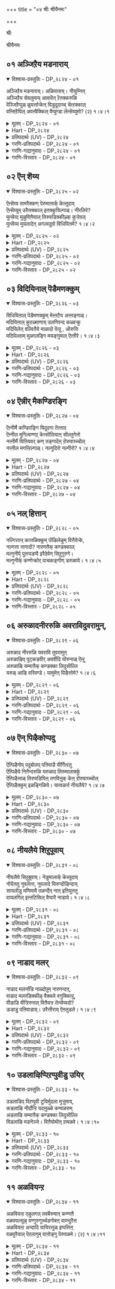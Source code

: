 +++
title = "०४ श्रीः श्रीयैनमः"

+++

श्रीः

श्रीयैनमः

## ०१ अञ्जिऱैय मडनाराय्

<details open><summary>विश्वास-प्रस्तुतिः - DP_२८२४ - ०१</summary>

अञ्जिऱैय मडनाराय्। अळियत्ताय्। नीयुम्निऩ्  
अञ्जिऱैय सेवलुमाय् आवावॆऩ् ऱॆऩक्करुळि  
वॆञ्जिऱैप्पुळ् ळुयर्त्ताऱ्कॆऩ् विडुदूदाय्च् चॆऩ्ऱक्काल्  
वऩ्सिऱैयिल् अवऩ्वैक्किल् वैप्पुण्डा लॆऩ्सॆय्युमो? (२) १।४।१
</details>

<details><summary>मूलम् - DP_२८२४ - ०१</summary>

अञ्जिऱैय मडनाराय्। अळियत्ताय्। नीयुम्निऩ्  
अञ्जिऱैय सेवलुमाय् आवावॆऩ् ऱॆऩक्करुळि  
वॆञ्जिऱैप्पुळ् ळुयर्त्ताऱ्कॆऩ् विडुदूदाय्च् चॆऩ्ऱक्काल्  
वऩ्सिऱैयिल् अवऩ्वैक्किल् वैप्पुण्डा लॆऩ्सॆय्युमो? (२) १।४।१
</details>

<details><summary>Hart - DP_२८२४</summary>

She says,  
“O crane, you have lovely wings, be kind to me:  
If you and your mate with beautiful wings  
feel sorry for me and say, ‘Oh, oh!’  
and go as my messengers to him  
who rides a strong-winged eagle,  
do you worry that he might put you in a terrible cage  
and you could do nothing?”
</details>

<details><summary>प्रतिपदार्थः (UV) - DP_२८२४</summary>

**अम् सिऱैय** = अऴगिय सिऱगुगळैयुम्; **मड नाराय्!** = मडप्पत्तैयुम् उडैय नारैये!; **अळियत्ताय्!** = ऎऩक्कु इरङ्गि अरुळ् सॆय्युम्; **नीयुम् निऩ्** = अरुळोडु कूडिऩ नीयुम् उऩ्ऩुडैय; **अम् सिऱैय** = अऴगिय सिऱगुगळैयुडैय; **सेवलुमाय्** = सेवलुमाय्; **आ आ ऎऩ्ऱु** = ‘आवा’ ऎऩ्ऱु ऎऩ् तऩिमै कण्डु; **ऎऩक्कु अरुळि** = ऎऩक्कु अरुळ् सॆय्दु; **वॆम् सिऱै** = कॊडिय सिऱगुगळैयुडैय; **पुळ् उयर्त्तार्क्कु** = करुडऩैक् कॊडियाग उळ्ळवर्क्कु; **ऎऩ् विडु तूदाय्** = ऎऩ्ऩाल् विडप्पट्ट तूदाय्; **सॆऩ्ऱक्काल्** = सॆऩ्ऱाल् मुगम् पार्त्तुक् केळामैयागिऱ; **वऩ्सिऱैयिल्** = वलिय सिऱैयिल्; **अवऩ् वैक्किल्** = अवऩ् उङ्गळै वैप्पाऩागिल्; **वैप्पुण्डाल्** = अदऱ्कु नीङ्गळ् इसैन्दिरुन्दाल्; **ऎऩ् सॆय्युमो?** = अदऩाल् ऎऩ्ऩ कुऱ्ऱम् उण्डागुमो?
</details>

<details><summary>गरणि-प्रतिपदार्थः - DP_२८२४ - ०१</summary>

अम् शिऱैय= सुन्दरवाद रॆक्कॆगळुळ्ळ, मडम् = मुग्ध \(तिळिमनस्सिन\), नाराय् = कॊक्करॆये अळियत्ताय् = कनिकरिसुववळागि, नीयुम् = नीनू, निन् = निन्न, अम् शिऱैय = अन्दवाद रॆक्कॆगळ, शेवलुम् आय् = गण्डुकॊक्करॆयू कूडि, आ आ ऎन्ऱु = अय्यो, अय्यो, ऎन्दु, ऎनक्कू = नन्नल्लि, अरुळि = करुणिसि, वॆम् शिऱै = कॆम्पनॆय \(तीक्ष्णवाद\) रॆक्कॆगळ, पुळ् = पक्षियन्नु, उयर् त्तार् क्कु = ध्वजवागि उळ्ळवरिगॆ, ऎन् = नन्न, विडुतूदाय् = कळुहिसिद् दूतळागि, शॆन्ऱक्काल् = होदरॆ \(होदॆयादरॆ\), वन् शिऱैयिल् = कठिणवाद सॆरॆयल्लि, अवन् = अवनु, वैक्किल् = इडुवुदादरॆ, वैप्पु उण्डाल् = आ सॆरॆवासवन्नु अनुभविसुवन्तादरॆ, ऎन् शॆय्युमो = एनागुवुदो? 
</details>

<details><summary>गरणि-गद्यानुवादः - DP_२८२४ - ०१</summary>

सुन्दरवाद रॆक्कॆगळुळ्ळ मुग्ध\(तिळिमनस्सिन\) कॊक्करॆये, \(नन्नन्नु\) कनिकरिसुववळागि, नीनू अन्दवाद रॆक्कॆगळ निन्न गण्डु कॊक्करॆयू कूडि, अय्यो अय्यो ऎन्दु नन्नल्लि करुणिसि, कॆम्पनॆय \(तीक्ष्णवाद\) रॆक्कॆगळ पक्षियन्नु ध्वजवागि उळ्ळवरिगॆ नानु कळुहिसिद दूतळागि होदॆयादरॆ, अवनु \(निम्मन्नु\) कठिणवाद सॆरॆयल्लिरिसुवुदादरॆ, आ सॆरॆमासवन्नु \(नीवु\) अनुभविसुवन्तादरॆ, एनागुवुदो? एनु माडुवुदो? 
</details>

<details><summary>गरणि-विस्तारः - DP_२८२४ - ०१</summary>

इल्लि आळ्वाररु तम्मन्न् ’नायकि’ यागि भाविसिकॊण्डिद्दारॆ. ई नायकिगॆ तन्न प्रियतमनाद ’परमपुरुष’नन्नु कूडिकॊळ्ळबेकॆम्ब महदाशॆ. अगलिकॆय विरहदिन्द तपिसुत्तिद्दाळॆ. तन्न मनद इङ्गितवन्नु तन्न प्रियतमनिगॆ तिळियपडिसुवुदादरू हेगॆ? 

नायकि कॊक्करॆय दम्पतिगळन्नुनोडुत्ताळॆ. अवु आनन्ददिन्द विहरिसुत्तिवॆ. एकाङ्गियागि विरहवेदनॆयन्नु अनुभविसुव तन्नल्लिअवु कनिकरगॊळ्ळबहुदल्लवे? तिळिमनस्सिन हक्किगळाद्दरिन्द, अवुगळन्नु तानु बेडबहुदष्टॆ. तन्न प्रियतमन बळिगॆ कळुहिसबहुदष्टॆ. हक्किगळागि अवु ऎल्लिगॆ बेकॆन्दरॆ अल्लिगॆ हारिहोगबहुदल्ल\! 

हीगॆल्ल योचिसि, नायकियु कॊक्करॆगळन्नु हॊगळि, हुरिदुम्बिसि, गरुडध्वजनाद तन्न स्वामियबळिगॆ तनगागि प्रेमदौत्यवन्नु नडॆसबेकॆन्दु बेडिकॊळ्ळुत्ताळॆ. 

नायकि\(यागि आळ्वाररु\) हेळुत्ताळॆ- कॊक्करॆये निन्न रॆक्कॆगळु ऎष्टु सुन्दर\! निन्न मनस्सु तिळियादद्दु. निन्न पतियू सह सुन्दरने. अवन रॆक्कॆगळु अन्दवागिवॆ. नीविब्बरू दम्पतिगळागि सुखवागि विहरिसुत्तिद्दीरि. नन्नन्नु कण्डिरा? पतियिन्द अगलिद विरहि नानु. नन्न ई परिस्थितिगॆ नीवु मरुगुवुदिल्लवे? नन्नल्लि करुणिसि, नीविब्बरू ईग नन्न प्रेमदूतरागि गरुडध्वजनाद निन्न प्रियतमनल्लिगॆ होगि. अवनल्लि नन्न विरह व्यथॆयन्नु अरिकॆमाडि, अवन मनवॊलिसलु प्रयत्निसबेकु. ई कार्यवन्नु नीवु, ननगागि, नडॆसबल्लिरॆम्ब भरवसॆ ननगिदॆ. आदरॆ, ऒन्दु वेळॆ, स्वामियु निम्मन्नु सॆरॆयल्लिरिसिदरॆ सॆरॆवासवन्नु नीवु अनुभविसबेकागि बन्दरॆ, एनु माडुवुदु? इदॊन्दु अञ्जिकॆ ननगिदॆयल्ल\! इल्लवे, नाने उपेक्षितलादरो? 

भगवन्तन बळि सारिदवरु अमररागि पूर्णतॆयन्नु नडॆयुवुदन्नू, नित्यानन्दवन्ननुभाविसुवुदन्नू ’सॆरॆवास’ वॆन्नोणवे? 

भगवन्त बळि सारिदवरु मत्तॆ ई दुःखसङ्कटगळ लोकक्कॆ बरदे होगबहुदु, अष्टॆ. इदन्नु ’कठिण सॆरॆवास’ ऎन्नुवुदे? 

इल्लि ’कॊक्करॆ’य कार्यभारवेनु? दयावरूपिणियाद श्रीदेवियु भक्तनल्लि करुणिसि, तन्न पतियाद भगवन्तनल्लि भक्तनिगॆ अनुग्रहिसॆन्दु अरिकॆ माडुवुदु कॊक्करॆय कार्यभारवो? इल्लवे, ज्ञानवैराग्यगळॆम्ब ऎरडु रॆक्कॆगळन्नू भक्तियॆम्ब देहवन्नू हॊत्तु, भक्तनन्नु भगवन्तनॊडनॆ कूडिसुव आचार्यनन्तॆ इल्लिकॊक्करॆय कार्यभारवो? इल्लवे भक्तन परभक्ति, परज्ञान \(ऎरडु रॆक्कॆगळु\), मत्तु परमभक्ति\(देह\)गळे कॊक्करॆय कार्यभार नडॆसुवुदो?
</details>

## ०२ ऎन् शॆय्य

<details open><summary>विश्वास-प्रस्तुतिः - DP_२८२५ - ०२</summary>

ऎऩ्सॆय्य तामरैक्कण् पॆरुमाऩार्क् कॆऩ्तूदाय्  
ऎऩ्सॆय्युम् उरैत्तक्काल् इऩक्कुयिल्गाळ्। नीरलिरे?  
मुऩ्सॆय्द मुऴुविऩैयाल् तिरुवडिक्कीऴ्क् कुऱ्ऱेवल्  
मुऩ्सॆय्य मुयलादेऩ् अगल्वदुवो विधियिऩमे? १।४।२
</details>

<details><summary>मूलम् - DP_२८२५ - ०२</summary>

ऎऩ्सॆय्य तामरैक्कण् पॆरुमाऩार्क् कॆऩ्तूदाय्  
ऎऩ्सॆय्युम् उरैत्तक्काल् इऩक्कुयिल्गाळ्। नीरलिरे?  
मुऩ्सॆय्द मुऴुविऩैयाल् तिरुवडिक्कीऴ्क् कुऱ्ऱेवल्  
मुऩ्सॆय्य मुयलादेऩ् अगल्वदुवो विधियिऩमे? १।४।२
</details>

<details><summary>Hart - DP_२८२५</summary>

She says,  
“O cuckoo birds, what will happen to you  
if you go as my messengers and tell of my love sickness  
to the beautiful lotus-eyed lord?  
I cannot serve under his divine feet  
because I did not do good karma in my previous births:  
Is it right that I should not be able to join him in this birth  
because I did not try in my last birth?  
Is that my fate?”
</details>

<details><summary>प्रतिपदार्थः (UV) - DP_२८२५</summary>

**इऩक् कुयिल्गाळ्!** = कूट्टमाऩ कुयिल्गळे!; **नीर् अलिरे?** = नॆडुनाळागप् पऴगियवर्गळ् नीङ्गळ् ताऩे!; **ऎऩ् सॆय्य तामरै** = सॆन्दामरै मलर् पोऩ्ऱ; **कण्** = कण्गळैयुडैय; **पॆरुमाऩार्क्कु** = ऎम्बॆरुमाऩुक्कु; **ऎऩ् तूदाय्** = ऎऩ्ऩुडैय तूदाय् सॆऩ्ऱु; **उरैत्तक्काल्?** = नाऩ् कूऱुवदैक् कूऱिऩाल्; **ऎऩ् सॆय्युम्** = ऎऩ्ऩ कुऱ्ऱम् नेर्न्दिडुम्; **मुऩ् सॆय्द** = मुऱ्पिऱप्पिल् पण्णिऩ; **मुऴुविऩैयाल्** = निऱैन्द पाबङ्गळाल्; **तिरुवडिक्कीऴ्** = तिरुवडिगळिले; **कुऱ्ऱेवल् सॆय्य** = कैङ्गरियम् सॆय्वदऱ्कु; **मुऩ्** = मुऱ्पिऱवियिलेये; **मुयलादेऩ्** = मुयऱ्सिसॆय्याद नाऩ्; **इऩमे** = इऩ्ऩमुम्; **अगल्वदुवो? विधि** = अगऩ्ऱु पोवदु मुऱैयो?
</details>

<details><summary>गरणि-प्रतिपदार्थः - DP_२८२५ - ०२</summary>

ऎन् =नन्न, शॆय्यतामरैक्कण् = कॆन्दावरॆयन्तॆ कण्णुगळुळ्ळ, पॆरुमानार् क्कु = परमपुरुषनिगॆ, ऎन् तूदाय् = नन्न दूतरागि, ऎन् शॆय्युम् = नन्न-- उरैत्तक्काल् = अरिकॆ माडिदिरादरॆ, इनम् कुयिल् हाळ् = गुम्पाद कोगिलॆगळे, नीर् अलिरे = नीवु तप्पितस्थरल्ल, मुन् शॆय्द = \(नानु\) हिन्दॆ माडिद, मुऴुविनैयाल् = घोरपापगळिन्द, तिरुवडिक्कीऴ् = भगवन्तन तिरुवडितलदल्लि, कुट्रेवल् = कैङ्कर्यगळन्नु \(दास्यवन्नु\), मुन् = हिन्दॆये, शॆय्य = माडुवुदक्कॆ, मुयलादेन् = प्रयत्निसदादॆ, अहल् वदुवॊ = अगलिरुवुदेयो, विदि = नियम \(क्रम\), इनमे = इन्नु मेलू. 
</details>

<details><summary>गरणि-गद्यानुवादः - DP_२८२५ - ०२</summary>

गुम्पाद कोगिलॆगळे, कॆन्दावरॆयन्तॆ कण्णुगळुळ्ळ नन्न परमपुरुषनिगॆ नन्न दूतरागि नन्न प्रयत्नवन्नु अरिकॆ माडिदिरादरॆ, निम्मदु तप्पल्ल. नानु हिन्दॆ माडिद घोरपापगळिन्द भगवन्तन तिरुवडितलदल्लि \(नन्न\) दास्यवन्नु \(कैङ्कर्यवन्नु\) हिन्दॆये माडुवुदक्कॆ यत्निसदॆ होदॆ. अगलिरुवुदेयो नियम \(विधि\) इन्नु मेलॆ? 
</details>

<details><summary>गरणि-विस्तारः - DP_२८२५ - ०२</summary>

हिन्दिन पाशुरदल्लि नायकियु कॊक्करॆयन्नु तन्न प्रेमदूतनागॆन्दु प्रार्थिसिदळु. दूतनागि अदुमाडबेकाद्देनु ऎम्बुदन्ने कॊक्करॆगॆ तिळिसलिल्ल. “नीनु अल्लिगॆ होदाग, निन्नन्नु सॆरॆमाडिदरॆ, एनु गति?” ऎन्दु अञ्जिकॆयन्नु व्यक्तपडिसिदळु, अष्टॆ. 

ई पाशुरदल्लि नायकिय कण्णु कोगिलॆय गुम्पिन मेलॆ बित्तु. गुम्पिनल्लि गण्डु हॆण्णु कोगिलॆगळु चॆन्नागि बॆरॆतुकॊण्डु आनन्ददिन्द हाडुत्ता कालकळॆयुवुदन्नु नायकि कण्डळु. 

नायकि हेळुत्ताळॆ- गुम्पागि कूडि आनन्दिसुव कोगिलॆगळे, नीवु नन्न प्रेमदूतरागि, नन्न प्रियतमनाद परम पुरुषनल्लिगॆ होगि कॆन्दावरॆयन्तॆ विशालवाद आकर्षकवाद कण्णुगळुळ्ळवनु अवनु. नानु अवनल्लि अनुरक्तळॆन्दू, अवनन्नु कूडिकॊळ्ळलु तवकिसुत्तिद्देनॆ, ऎम्ब नन्न प्रयत्नवन्नु अवनल्लि अरिकॆमाडिकॊळ्ळिरि. नन्न स्वामियु नन्नल्लि करुणिसिदरन्तु ऒळ्ळॆयदु. हागॆ माडदॆ, नन्न विषयदल्लि असड्डॆ कोरिदनॆन्दरॆ, अदु नन्न तप्पे विना, निम्म दौत्यदिन्द बन्द तप्पल्ल. नानु अनेक जन्मगळ हिन्दिनिन्दलू भगवन्तन तिरुवडिगळ दास्यदल्लि तॊडगिद्दिद्दरॆ? अत्तकडॆ नानु प्रयत्न नडॆसले इल्ल. आद्दरिन्दले, नानु हिन्दिनिन्दलू कडुपातकियागि, भगवन्तनिन्द बेर्पट्टु, विरहियागि गोळिडुत्तिरुवुदु, इन्नु मुन्दॆयू सह इदे नन्न विधियागिरबहुदे?
</details>

## ०३ विदियिनाल् पॆडैमणक्कुम्

<details open><summary>विश्वास-प्रस्तुतिः - DP_२८२६ - ०३</summary>

विधियिऩाल् पॆडैमणक्कुम् मॆऩ्ऩटैय अऩ्ऩङ्गाळ्।  
मदियिऩाल् कुऱळ्माणाय् उलगिरन्द कळ्वऱ्कु  
मदियिलेऩ् वल्विऩैये माळादो वॆऩ्ऱु , ऒरुत्ति  
मदियॆल्लाम् मुळ्गलङ्गि मयङ्गुमाल् ऎऩ्ऩीरे। १।४।३
</details>

<details><summary>मूलम् - DP_२८२६ - ०३</summary>

विधियिऩाल् पॆडैमणक्कुम् मॆऩ्ऩटैय अऩ्ऩङ्गाळ्।  
मदियिऩाल् कुऱळ्माणाय् उलगिरन्द कळ्वऱ्कु  
मदियिलेऩ् वल्विऩैये माळादो वॆऩ्ऱु , ऒरुत्ति  
मदियॆल्लाम् मुळ्गलङ्गि मयङ्गुमाल् ऎऩ्ऩीरे। १।४।३
</details>

<details><summary>Hart - DP_२८२६</summary>

She says,  
“O swans, you walk softly with your mates  
because you have good luck:  
He went as a dwarf, begged the Asura king Mahābali at his sacrifice  
and cheated him by taking the earth from him:  
Isn't he a thief?  
Go and tell him, ‘There is an ignorant girl:  
She feels that she must have done much bad karma:  
Her mind is confused and she is fascinated with you:’”
</details>

<details><summary>प्रतिपदार्थः (UV) - DP_२८२६</summary>

**विधियिऩाल्** = विधिवसत्ताल्; **पॆडै मणक्कुम्** = पेडैयोडु कूडिक् कळित्तिरुक्कुम्; **मॆऩ् नडैय** = मॆऩ्मैयाऩ नडैयैयुडैय; **अऩ्ऩङ्गाळ्!** = अऩ्ऩङ्गळे!; **मदियिऩाल्** = अऱिविऩ् सामर्त्तियत्ताल्; **कुऱळ् माणाय्** = कुऱुगिय वडिवुडैय वामऩऩाग; **उलगु इरन्द** = उलगै याचित्त; **कळ्वऱ्कु** = कबडमुडैय पॆरुमाऩिडम्; **मदियिलेऩ्** = पुत्तियिल्लाद; **वल्** = तऩ्ऩुडैय कॊडिय; **विऩैये** = विऩैगळ्; **माळादो ऎऩ्ऱु** = माळादऩवो ऎऩ्ऱु कूऱि; **मदि ऎल्लाम्** = मदि ऎल्लाम् अडियोडु; **उळ् कलङ्गि ऒरुत्ति** = कलङ्गप् पॆऱ्ऱु ऒरुत्ति; **मयङ्गुमाल्** = अऱिवऴिन्दु किडक्किऩ्ऱाळ् अन्दो!; **ऎऩ्ऩीरे!** = ऎऩ्ऱु कूऱुङ्गळ्
</details>

<details><summary>गरणि-प्रतिपदार्थः - DP_२८२६ - ०३</summary>

विदियिनाल्= भाग्यवशदिन्द, पॆडै मणङ्गुम् = हॆण्णुहक्कियॊडनॆ कूडिकॊण्डिरुव, मॆल् नडैय = मृदुवाद नडगॆय, अन्नङ्गळ् = हंसगळे, मदियिनाल् = बुद्धिपूर्वकवागिये, कुऱळ् माण् आय् = कुळ्ळब्रह्मचारियागि, उलहु इरन्द = लोकगळन्नु अळॆदुकॊण्ड, कळवर् क्कू = कपटवुळ्ळवरिगॆ, मदियिलेन् = बुद्धियिल्लद नन्न, वल् विनैये = क्रूर पापगळे, माळादो = नाशवागुवुदिल्लवल्ल. ऎन्ऱु = ऎन्दु. ऒरुत्ति = ऒब्बळु, मदियॆल्लाम् = मनस्सॆल्ला, उळ् कलङ्गि = पूर्तियागि कलकिहोगि, मयङ्गुम् = हाळागि होगुत्तिद्दाळॆ \(सर्वनाशगॊळ्ळुत्तिद्दाळॆ\), आल् = अय्यो, ऎन्निरे = ऎन्दु हेळिरि. \(ऎन्निरि\). 
</details>

<details><summary>गरणि-गद्यानुवादः - DP_२८२६ - ०३</summary>

भाग्यवशदिन्द हॆण्णुहक्कियॊडनॆ कूडिकॊण्डिरुव, मृदुवाद नडगॆय हंसगळे, बुद्धिपूर्वकवागिये कुळ्ळ ब्रह्मचारियागि लोकगळन्नु अळॆदुकॊण्ड कपटवुळ्ळवरिगॆ बुद्धियिल्लदवळाद नन्न क्रूरपापगळे नाशवागुवुदिल्लवल्ल ऎन्दु ऒब्बळ मनस्सॆल्ला पूर्तियागि कलकिहोगि सर्वनाशगॊळ्ळुत्तिद्दाळॆ, अय्यो ऎन्दु हेळिरि. 
</details>

<details><summary>गरणि-विस्तारः - DP_२८२६ - ०३</summary>

हिन्दिन पाशुरदल्लि नायकियु कोगिलॆय हिण्डन्नु तन्न कडॆय दूतरन्नागि भगवन्तनल्लिगॆ होगबेकॆन्दु प्रार्थिसिदळु. स्वामिय तिरुवडिगळ सेवॆयल्लि तॊडगलु तन्न पूर्वकृतपापगळे अड्डिमाडुत्तिवॆ ऎम्ब सङ्गतियन्नु भगवन्तनल्लि अरिकॆमाडिरि ऎन्दु बेडिदळु. 

ई पाशुरदल्लि नायकिगॆ हंसदम्पतिगळु ऒदगि बरुत्तवॆ.

हिन्दॆ, ऒन्दु कालदल्लि बलिचक्रवर्तियु तन्न सद्गुणगळिन्दले, अदरल्लू तन्न कॊडुगैयिन्दले, मूरुलोकगळन्नू जयिसुवन्थ समर्थनागिद्दनु. बेडिदवरिगॆ ’इल्ल’वॆन्नदॆ, बेडिद्दन्नु कॊडुत्तिद्दनु. अवनन्नु जयिसुवुदे दुस्तरवायितु. भगवन्तनु अवनन्नु निग्रहिसुवुदक्कागि, बेकॆन्तले \(बुद्धिपूर्वकवागिये\) कुळ्ळब्रह्मचारिय रूपवन्नुतळॆदु, बलिचक्रवर्तिय यागशालॆयन्नु प्रवेशिसि, अल्लि बलिचक्रवर्तियन्नु याचिसिदनु. तन्न हॆज्जॆयल्लि मूरेमूरु हॆज्जॆयष्टु नॆलवन्नु तनगॆ कॊडॆन्दनु. अदन्नु कॊट्टॆनॆन्द कूडले भगवन्तनु तन्न कपट वेषवन्नु तॊरॆदु, त्रिविक्रमनागि बॆळॆदु लोकगळॆल्लवन्नू तन्न ऎरडे हॆज्जॆगळिन्द अळॆदुकॊण्डु, मूरनॆय हॆज्जॆयन्नु बलिचक्रवर्तिय नॆत्तिय मेलिट्टु अवनन्नु अनुग्रहिसिदनु.

इदु भगवन्तन वामन-त्रिविक्रमावतारद प्रशंसॆयष्टॆ. ज्ञानस्वरूपने आगि, ’साटियिल्लद चतुरनागि’ भगवन्तनु सद्गुणवन्तनाद बलिचक्रवर्तिय बळिगॆ ’कपट’ रूपदल्लि बन्दु, याचिसि, अदरिन्दले अवनन्नु अनुग्रहिसिदनाद्दरिन्द, तनगू अदे रीतियल्लि यावुदादरू जाण उपायवन्नु तोरिसिकॊट्टु, अदर मूलक तन्न पापराशियन्नॆल्ला तॊडॆदु हाकलारॆने स्वामि ऎम्बुदु नायकिय हम्बल. 

नायकि हेळुत्ताळॆ- हंसगळे, निम्म भाग्य हिरिदु. नीवु निम्म हॆण्णुगळॊडनॆ कूडिकॊण्डिद्दीरि. ऒट्टागि,मृदुवागि नडॆदाडुत्ता नलिदाडुत्तिद्दीरि. नीवु ननगॆ उपकारमाडबेकु. नन्न प्रियतमनाद परमपुरुषन बळिगॆ होगि नन्न सङ्कटवन्नु अवनिगॆ अरिकॆ माडबेकु. अनेक जन्मगळिन्दलू नानु पापगळन्नु माडुत्तले बन्दिद्देनॆ. अवुगळॆल्लवू ऒट्टागि नन्नन्नु बाधिसुत्तिवॆ. अवुगळन्नु तॊडॆदु हाकुवुदक्कॆ आगुवुदे इल्लवल्ल ऎम्बुदु नन्न सङ्कट. नन्न मनस्सु पूर्तियागि कलकि होगिदॆ. सर्वनाशवागुत्तिदॆ. ई विषयवन्नुनन्न प्रियतमदल्लि नन्न परवागि अरिकॆमाडुविरा?
</details>

## ०४ ऎन्नीर् मैकण्डिरङ्गि

<details open><summary>विश्वास-प्रस्तुतिः - DP_२८२७ - ०४</summary>

ऎऩ्नीर्मै कण्डिरङ्गि यिदुदगा तॆऩ्ऩाद  
ऎऩ्नील मुगिल्वण्णऱ् कॆऩ्सॊलियाऩ् सॊल्लुगेऩो  
नऩ्ऩीर्मै यिऩियवर् कण् तङ्गादॆऩ् ऱॊरुवाय्च्चॊल्  
नऩ्ऩील मगऩ्ऱिल्गाळ्। नल्गुदिरो नल्गीरो? १।४।४
</details>

<details><summary>मूलम् - DP_२८२७ - ०४</summary>

ऎऩ्नीर्मै कण्डिरङ्गि यिदुदगा तॆऩ्ऩाद  
ऎऩ्नील मुगिल्वण्णऱ् कॆऩ्सॊलियाऩ् सॊल्लुगेऩो  
नऩ्ऩीर्मै यिऩियवर् कण् तङ्गादॆऩ् ऱॊरुवाय्च्चॊल्  
नऩ्ऩील मगऩ्ऱिल्गाळ्। नल्गुदिरो नल्गीरो? १।४।४
</details>

<details><summary>Hart - DP_२८२७</summary>

She says,  
“O beautiful blue andril birds,  
the dark-colored one doesn’t know how I suffer for his love:  
He doesn’t come to me and tell me, ‘Don’t worry:’  
What can I say to tell him how I love him?  
Go and tell him whose nature is so wonderful and sweet  
that she will not survive  
if she has to be apart from him anymore:  
O andril birds, will you help me or not?”
</details>

<details><summary>प्रतिपदार्थः (UV) - DP_२८२७</summary>

**ऎऩ् नीर्मै** = ऎऩ् स्वबावत्तै; **कण्डु** = नेरिल् पार्त्तिरुन्दुम्; **इरङ्गि** = इरङ्गि; **इदु तगादु** = पिरिन्दु इरुत्तल् तगाददु ऎऩ्ऱु; **ऎऩ्ऩाद** = निऩैक्काद; **ऎऩ् नील मुगिल्** = ऎऩ् स्वामियाऩ काळमेगम् पोऩ्ऱ; **वण्णऱ्कु** = निऱमुडैयवर्क्कु; **ऎऩ् सॊल्लि याऩ्** = ऎऩ्ऩ वार्त्तैगळैच् चॊल्लि; **सॊल्लुगेऩो?** = नाऩ् पुरिय वैप्पेऩो?; **नऩ् नीर्मै** = नल्ल उयिराऩदु; **इऩि** = इऩि अत्तलैवरिऩ् पॊरुट्टु; **तङ्गादु ऎऩ्ऱु** = अवळिडत्तिल् तङ्गादु ऎऩ्ऱु; **ऒरु वाय्च्चॊल्** = ऒरु वार्त्तैच् चॊल्लुदलै; **नऩ् नील** = नल्ल नील निऱ; **मगऩ्ऱिल्गाळ्!** = मगऩ्ऱिल् पऱवैगळे! नीङ्गळ्; **नल्गुदिरो?** = ऎम्बॆरुमाऩिडम् सॊल्वीर्गळा?; **नल्गीरो?** = माट्टीर्गळा?
</details>

<details><summary>गरणि-प्रतिपदार्थः - DP_२८२७ - ०४</summary>

ऎन् = नन्न, नीर् मै = सहजस्वभाववन्नु \(ईगिन स्थितियन्नु\), कण्डु = नोडिदवनागि, इरङ्गि = कनिकरिसि, इदु तहादु = इदु तक्कद्दल्ल, ऎन्नाद = ऎन्नदॆ इरुव, ऎन् = नन्न, नीलमुहिल् वण्णर् क्कू = नीलमेघद बण्णवुळ्ळवरिगॆ, ऎन् शॊल्लि = एनॆन्दु \(एनन्नु\) हेळि, यान् =नानु, शॊल्लुहेनो = हेळबल्लॆनो, नल् नीर् मै = ऒळ्ळॆय गुण \(स्वभाववु\), इनि = इन्नु, अवर् कण् = अवरल्लि, तङ्गादु = उळियुवुदिल्ल, ऎन्ऱु = ऎन्दु, ऒरु वाय् शॊल् = ऒन्दु बायि मातन्नु, नल् = ऒळ्ळॆय, नीलम् = नीलवर्णद, महन्ऱिल् हाळ् = नीरपक्षिगळे, नल् हु दिरो = हेळुविरो, नल् हीरो = हेळलारिरो \(करुणिसलारिरो\)? 
</details>

<details><summary>गरणि-गद्यानुवादः - DP_२८२७ - ०४</summary>

नन्न सहजस्वभाववन्नु \(ईगिन स्थितियन्नु\) नोडिदवनागि, कनिकरिसि, इदु तक्कद्दल्ल ऎन्नदॆ इरुव नन्न नीलमेघद बण्णवुळ्ळवरिगॆ, ’नानु एनॆन्नलि? एनु हेळबल्लॆ? ऒळ्ळॆय गुण \(स्वभाव\)वु इन्नु अवरल्लि उळियुवुदिल्ल’ ऎन्दु ऒन्दु बायिमातन्नु, सुन्दरवाद नीलिबण्णद नीरहक्किगळे, हेळुविरो, \(करुणिसि\) हेळलारिरो? 
</details>

<details><summary>गरणि-विस्तारः - DP_२८२७ - ०४</summary>

हिन्दिन मूरु पाशुरगळल्लि नायकिय मनदल्लि ऒन्दु भरवसॆ इत्तु. तन्न प्रियतमनु तन्नन्नु ऎन्दिगू अलक्षिसुवुदिल्लवॆन्दू, तानु दूतरन्नु कळुहिसिद्दरिन्द तनगॆ ऒळ्ळॆयदे आगुवुदॆन्दू भाविसिद्दळु. ई कारणदिन्द कॊक्करॆयन्नु, कोगिलॆयन्नु, हंसगळन्नु तन्न दूतरन्नागि अवनल्लिगॆ कळुहिसिदळु. तन्न पेचिन परिस्थितियन्नू, अगलिकॆय सङ्कटवन्नू, प्रियतमनॊडनॆ कूडिकॊळ्ळबेकॆम्ब महदाशॆयन्नू दूतर मूलक तिळिसलु यत्निसिदळु. तन्न मर्यादॆगॆ अड्डिबरदन्तॆ, तन्न प्रियतमन तिरुवडिगळ सेवॆगॆ अड्डियागुत्तिरुव जन्मजन्मगळ क्रूरपापगळन्नु तॊडॆदु हाकुवुदक्कॆ तक्क मार्ग तनगॆ तिळियलिल्लवॆन्दू, आ बगॆगॆ तन्न सङ्कटवन्नु प्रियतमनल्लि अरिकॆमाडिकॊळ्ळबेकॆन्दु दूतरिगॆ हेळिद्दळु. आ तन्न दूतरु तन्न मनवियन्नु तन्न प्रियतमनिगॆ तिळिसिदरो इल्लवो ऎम्ब अनुमानकण्डु बन्तु.

ईग, नायकि मत्तॊन्दु दूतनन्नु कण्डुकॊण्डिद्दाळॆ. नीलिबण्णद नीरहक्किगळु अवु. 

नायकि हेळुत्ताळॆ- सुन्दरवाद नीलिय नीरहक्किगळे, नन्न हिन्दिन दूतर मातिगॆ ओगॊट्टु नन्न प्रियतमनु नन्न बळिगॆ ई वेळॆगॆ बरबहुदित्तु, बरलिल्ल. नन्न सहज स्वभाववेनॆम्बुदन्नू नन्न ईगिन परिस्थितियन्नू अवनु अरितिद्दानॆ. आदरू नन्नल्लि मरुकगॊळ्ळलिल्ल. इदॆल्ल निनगॆ तक्कद्दल्ल. हीगॆ सङ्कटपडबारदु. अधैर्यपडबेड” ऎम्ब ऒन्दॆरडु समाधानद मातुगळन्नादरू हेळिहोगबहुदित्तु. नन्न नीलमेघश्यामनिगॆ नानु हेळि कळुहिसुवुदादरू एनिदॆ? तिळिवळिकॆ इल्लद नानु एनु हेळबल्लॆ? आदरॆ नम्बिदवर विषयदल्लि अवनु हीगॆये उदासीननागि नडॆयुत्ता होदरॆ, अवन सद्गुणगळू अवन ऒळ्ळॆय स्वभावगळू, इन्नु मुन्दॆ, अवनल्लि उळियुवुदिल्ल ऎम्ब ऒन्दु मातन्नु मात्रवे हेळिरि. हेळुविरो? हेळलारिरो? हेळुवुदिल्लवो?
</details>

## ०५ नल् हित्तान्

<details open><summary>विश्वास-प्रस्तुतिः - DP_२८२८ - ०५</summary>

नल्गित्ताऩ् कात्तळिक्कुम् पॊऴिलेऴुम् विऩैयेऱ्के,  
नल्गत्ता ऩागादॊ? नारणऩैक् कण्डक्काल्  
मल्गुनीर्प् पुऩऱ्पडप्पै इरैदेर्वण् सिऱुगुरुगे।  
मल्गुनीर्क् कण्णेऱ्कोर् वाचकङ्गॊण् डरुळाये। १।४।५
</details>

<details><summary>मूलम् - DP_२८२८ - ०५</summary>

नल्गित्ताऩ् कात्तळिक्कुम् पॊऴिलेऴुम् विऩैयेऱ्के,  
नल्गत्ता ऩागादॊ? नारणऩैक् कण्डक्काल्  
मल्गुनीर्प् पुऩऱ्पडप्पै इरैदेर्वण् सिऱुगुरुगे।  
मल्गुनीर्क् कण्णेऱ्कोर् वाचकङ्गॊण् डरुळाये। १।४।५
</details>

<details><summary>Hart - DP_२८२८</summary>

She says,  
“O lovely small kurugu birds,  
you search for food in the fields filled with water where fish swim:  
Nāraṇan has created all the seven worlds and protects them:  
Won't he give me his grace and protect me also?  
Won’t you go see him and tell him of my love  
and show kindness by returning  
and telling me what he said?  
I will wait, my eyes filled with tears,  
until you return and tell me what he said:”
</details>

<details><summary>प्रतिपदार्थः (UV) - DP_२८२८</summary>

**पॊऴिल् एऴुम्** = एऴुलगङ्गळैयुम्; **अळिक्कुम्** = ताऩे विरुम्बि अवऱ्ऱिऱ्कु विरुप्पमिल्लादऩवऱ्ऱै नीक्कि; **नल्गित् ताऩ्** = विरुम्बियदैक् कॊडुत्तु; **कात्तु** = काक्कुम्; **विऩैयेऱ्केयो** = पाबियाऩ ऎऩक्कुमात्तिरम् ताऩ्; **नल्गत् ताऩ् आगादो?** = किरुबै पण्णलागादो? ऎऩ्ऱु; **नारणऩैक् कण्डक्काल्** = अन्द नारायणऩै कण्डदुम्; **मल्गु नीर् पुऩल्** = नीर् निऱैन्द कुळिर्न्द; **पडप्पै** = पून्दोट्टङ्गळिले; **इरै तेर् वण्** = इरै तेडुगिऩ्ऱ अऴगिय; **सिऱु गुरुगे!** = इऩिय सिऱिय गुरुगे!; **मल्गु नीर्** = मिक्क नीरोडु कूडिऩ; **कण्णेऱ्कु** = कण्गळैयुडैय ऎऩक्कु; **ओर्** = अप्पॆरुमाऩिडत्तिलिरुन्दु ऒरु; **वाचकम्** = वार्त्तैयै; **कॊण्डु** = कॊण्डु वन्दु; **अरुळाये** = सॊल्लि अरुळवेण्डुम्
</details>

<details><summary>गरणि-प्रतिपदार्थः - DP_२८२८ - ०५</summary>

नल् हि तान् = ताने सृष्टिसिद, पॊऴिल् एऴुम् = एळु लोकगळू, कान्दु = सुट्टुहोगुवुदन्नु, अळिक्कूम् = कापाडुववनु, विनैयोऱ् के = पापगळन्नु माडिदवळिगॆ \(पापिष्ठळाद ननगॆ\) नल् ह तान् = कृपॆमाडुवुदे, आहादो = आगदो, नार्‍अणनै = नारायणनन्नु, कण्डक्काल् = कण्डरॆ, मल् हु =तुम्बिरुव, नीर् = नीरिन, पुनल् = प्रवाहद, पडप्पै = मग्गुलप्रदेशगळल्लि, इरै = आहारवन्नु, तेर् = हुडुकुव, वण् = सॊबगिन, शिऱु कुरुहे = चिक्कबकपक्षिये, मल् हु नीर् = नीरु तुम्बिरुव, कण्णिऱ् कु = कण्णिनवळिगॆ \(ननगॆ\), ओर् वाशहम् = ऒन्दु मातन्नु, \(वार्तॆयन्नु\), कॊण्डु = तन्दु, अरुळाये = कृपॆ माडु. 
</details>

<details><summary>गरणि-गद्यानुवादः - DP_२८२८ - ०५</summary>

ताने सृष्टिसिद एळु लोकगळू सुट्टु हाळागदन्तॆ कापाडुववनिगॆ पापिष्ठळाद नन्नल्लि कृपॆमाडुवुदक्कॆ आगुवुदिल्लवे? तुम्बु नीरिन प्रवाहद मग्गुल प्रदेशगळल्लि आहारवन्नु हुडुकुव चिक्क बकपक्षिये. नारायणनन्नु कण्डरॆ \(कण्डाग\) नीरु तुम्बिरुव कण्णिनवळाद ननगॆ ऒन्दु वार्तॆयन्नु तन्दु कृपॆ माडु. 
</details>

<details><summary>गरणि-विस्तारः - DP_२८२८ - ०५</summary>

हिन्दिन पाशुरदल्लि नायकियु तन्न प्रियतमनन्नु कुरितु स्वल्प मार्मिकवागिये मातनाडिदळु.; आदरॆ, ई पाशुरदल्लि अवळु विरहियागि, प्रेमियागि, मातनाडुत्तिद्दाळॆ.

महामहिमनाद भगवन्तनिगॆ यावुदु तानॆ असाध्य? प्रळयकालबन्दाग, ताने सृष्टिसिद एळु लोकगळू सुट्टु नाशवागुव स्थितियल्लिद्दाग, अवष्टन्नू अवनु तन्न हॊट्टॆयल्लि अडगिसिट्टुकॊण्डु कापाडिदनल्लवे? पापिष्ठळाद ऒब्ब हॆङ्गसिन पापगळन्नु तॊडॆदुहाकि, अवळन्नु मुक्तिगॊळिसलारने? 

भगवन्तनाद नारायणन परमकारुण्यवन्नू, परमोपकारवन्नू इल्लि सूचिसलागिदॆ. 

नायकि हेळुत्ताळॆ- तुम्बु प्रवाहद दडदल्लि आहारवन्नु हुडुकुत्तिरुव बकपक्षिये, भगवन्तनाद नारायणनन्नु नीनु काणुवॆयल्ल\! कण्डाग, अवनॊडनॆ कूडिकॊळ्ळबेकॆन्दु आशिसुत्ता दुःखिसुव ई हॆङ्गसिन सङ्कटवन्नु कुरितु अवनिगॆ अरिकॆमाडु. अवळ पापराशियन्नु निर्मूलगॊळिसबेकॆन्दु हेळु. अवनिन्द ऒन्दु शुभावार्तॆयन्नु ननगॆ तन्दु उपकारमाडुवॆया?
</details>

## ०६ अरुळादनीररुळि अवराविदुवरामुन्,

<details open><summary>विश्वास-प्रस्तुतिः - DP_२८२९ - ०६</summary>

अरुळाद नीररुळि यवरावि तुवरामुऩ्  
अरुळाऴिप् पुट्कडवीर् अवर्वीदि यॊरुनाळ् ऎऩ्ऱु  
अरुळाऴि यम्माऩैक् कण्डक्का लिदुसॊल्लि  
यरुळ् आऴि वरिवण्डे। यामुमॆऩ् पिऴैत्तोमे? १।४।६
</details>

<details><summary>मूलम् - DP_२८२९ - ०६</summary>

अरुळाद नीररुळि यवरावि तुवरामुऩ्  
अरुळाऴिप् पुट्कडवीर् अवर्वीदि यॊरुनाळ् ऎऩ्ऱु  
अरुळाऴि यम्माऩैक् कण्डक्का लिदुसॊल्लि  
यरुळ् आऴि वरिवण्डे। यामुमॆऩ् पिऴैत्तोमे? १।४।६
</details>

<details><summary>Hart - DP_२८२९</summary>

She says,  
“O bees with beautiful lined bodies, be kind to me:  
He is generous, and he carries a discus:  
Go, see him and tell him, ‘She loves you  
but you do not give your grace to her:  
Come just one day to her street riding on your eagle  
before she loses her life:’  
What have I done wrong  
that he does not want to give me his grace?”
</details>

<details><summary>प्रतिपदार्थः (UV) - DP_२८२९</summary>

**आऴि वरिवण्डे!** = वट्टमाऩ वरिगळैयुडैय वण्डे!; **अरुळ् आऴि अम्माऩै** = अरुळ् कडलाऩ पॆरुमाऩै; **कण्डक्काल्** = कण्डाल्; **अरुळाद नीर्** = अरुळ् सॆय्याद नीर्; **अरुळि** = अरुळ् सॆय्दु; **अवर् आवि** = तलैवियिऩ् उयिर्; **तुवरामुऩ्** = उलर्वदऱ्कु मुऩ्; **अरुळ् आऴिप् पुळ्** = अरुळ् कडलाऩ करुडऩै; **अवर् वीदि** = अवर् इरुक्कुम् वीदि वऴिये; **ऒरु नाळ्** = ऒरु नाळागिलुम्; **कडवीर् ऎऩ्ऱु** = सॆलुत्तुवीर् ऎऩ्ऱु; **इदु सॊल्लि** = इव्वार्त्तैगळैच् चॊल्लि; **अरुळ्** = अरुळ् पुरियवेण्डुम्; **यामुम् ऎऩ्** = वरादवर् तामे अऩ्ऱि याम्; **पिऴैत्तोमे?** = ऎऩ्ऩ कुऱ्ऱम् सॆय्दोम्?
</details>

<details><summary>गरणि-प्रतिपदार्थः - DP_२८२९ - ०६</summary>

अरुळाद नीर् = करुणिसद नीवु, अरुळि = कृपॆदोरि, अवर् = अवर \(निन्न भक्तळ\) आवि = जीववु, तुवराद मुन् = बहळ सङ्कटगॊळ्ळुवुदक्कॆ मुञ्चॆये, अरुळ् आऴि = कृपापूर्णनाद, पुळ् = पक्षियन्नु, कडवीर् = नडॆसुत्तीरि, अवर् वीदि = अवळिरुव बीदियल्लि, ऒरुनाळ् = ऒन्दु दिन, ऎन्ऱु = ऎन्दु, अरुऴ् आऴि = कृपासागरनाद, अम्मानै = स्वामियन्नु, कण्डक्काल् = कण्डाग \(कण्डरॆ\), इदु शॊल्लि = ई मातन्नु हेळि, अरुळ् = अनुग्रहिसु, आऴि = दुण्डगॆ, वरि = सुन्दरवाद, वण्डे = दुम्बिये, यामुम् = नावू सह, ऎन् = एनु \(ऎन्थ\), पिऱैत्तोमे = अपराद \(पाप\) माडिद्देवो? 
</details>

<details><summary>गरणि-गद्यानुवादः - DP_२८२९ - ०६</summary>

दुण्डगॆ सुन्दरवागिरुव दुम्बिये, कृपासागरनाद स्वामियन्नु कण्डाग ई मातन्नु हेळि उपकारमाडु- करुणिसद नीवु कृपॆदोरि अवर \(निन्न भक्तळ\) जीववु बहळ सङ्कटक्कॆ ऒळगागुवुदक्कॆ मुञ्चितवागिये, कृपापूर्णनाद पक्षियन्नु ऒन्दु दिन \(सल\) अवर बीदियल्लि नडॆसुविरि. नावू सह ऎन्थ पापमाडिद्देवो? 
</details>

<details><summary>गरणि-विस्तारः - DP_२८२९ - ०६</summary>

नायकि हेळुत्ताळॆ- दुण्डगॆ सुन्दरवागिरुव दुम्बिये, भगवन्तनन्नु नीनु कण्डद्दे आदरॆ, नन्न विषयवागि मातुगळन्नु स्वामिगॆ तिळिसुवॆया? “स्वामी, कृपासागरने नीनु. निन्न वाहनवागिरुव गरुडनू सह कृपापूर्णने. आदरेको. ई दीनळ मेलॆ निनगॆ करुणॆ बरलिल्ल\! नानु कडुपापि\! इवळ जीववु कडु सङ्कटदिन्द नशिसि होगुवुदक्कॆ मुञ्चितवागिये, इवळ मेलॆ कृपॆमाडु- गरुडारूढनागि, ऒन्दु सल इवळ बीदियल्लि बिजयमाडिसि, अनुग्रहिसु. 

भगवन्तन ऎदॆयल्लि कूगाडुव अपरूपवाद परिमळदिन्द घमघमिसुव तुलसिय मालॆय मकरन्दक्कागि आशिसि, दुम्बियु भगवन्तनन्नु समीपिसिये तीरुवुदु. आग, भगवन्तनल्लि तन्न सङ्कटद मातन्नु अदु अरिकॆ माडबहुदल्लवे? – हीगिरबहुदु नायकिय योचनॆ दुम्बियन्नुद्देशिसि हेळुवाग.
</details>

## ०७ ऎन् पिऴैकोप्पदु

<details open><summary>विश्वास-प्रस्तुतिः - DP_२८३० - ०७</summary>

ऎऩ्पिऴैगोप् पदुबोलप् पऩिवाडै यीर्गिऩ्ऱतु  
ऎऩ्पिऴैये निऩैन्दरुळि यरुळाद तिरुमालार्क्कु  
ऎऩ्पिऴैत्ताळ् तिरुवडियिऩ् तगविऩुक् कॆऩ् ऱॊरुवाय्च्चॊल्  
ऎऩ्पिऴैक्कुम् इळङ्गिळिये। याऩ्वळर्त्त नीयलैये? १।४।७
</details>

<details><summary>मूलम् - DP_२८३० - ०७</summary>

ऎऩ्पिऴैगोप् पदुबोलप् पऩिवाडै यीर्गिऩ्ऱतु  
ऎऩ्पिऴैये निऩैन्दरुळि यरुळाद तिरुमालार्क्कु  
ऎऩ्पिऴैत्ताळ् तिरुवडियिऩ् तगविऩुक् कॆऩ् ऱॊरुवाय्च्चॊल्  
ऎऩ्पिऴैक्कुम् इळङ्गिळिये। याऩ्वळर्त्त नीयलैये? १।४।७
</details>

<details><summary>Hart - DP_२८३०</summary>

She says,  
“O young parrot, go to Neḍumāl as my messenger:  
I suffer like someone trembling in a cold wind  
that makes your bones hurt:  
Thirumāl does not give his grace  
and he doesn’t understand that I haven’t done anything wrong:  
Go to him and say, ‘What has she done wrong?  
Why can she not come and join your divine feet?’  
What would be wrong if you told him that?  
Aren't you the bird that I have raised?  
You are young and you should help me:”
</details>

<details><summary>प्रतिपदार्थः (UV) - DP_२८३०</summary>

**ऎऩ्बु इऴैक्कुम्** = ऎलुम्बैच् चॆदुक्कुगिऩ्ऱ; **इळङ्गिळिये!** = इळम् किळिये!; **ऎऩ्बु इऴै** = ऎलुम्बिऩैत् तॊळैत्तु नूलिऴैयै; **कोप्पदु पोल** = कोप्पदु पोल; **पऩि वाडै** = वाडैक् काऱ्ऱु ऎऩ्ऩै; **ईर्गिऩ्ऱ** = वरुत्तुगिऩ्ऱदु; **ऎऩ् पिऴैये** = ऎऩ्ऩुडैय कुऱ्ऱङ्गळैये; **निऩैन्दरुळि** = निऩैत्तु तऩ् कुऱ्ऱम् पारामल्; **अरुळाद** = अरुळ् पुरियाद; **तिरुमालार्क्कु** = तिरुमालिडम् सॆऩ्ऱु; **तिरुवडियिऩ्** = स्वामियाऩ उम्मुडैय; **तगविऩुक्कु** = किरुबा कुणत्तुक्कु ऎऩ् तलैवि; **ऎऩ् पिऴैत्ताळ् ऎऩ्ऱु** = ऎऩ्ऩ पिऴै सॆय्दाळ् ऎऩ्ऱु; **ऒरुवाय्च् चॊल्** = ऒरु वार्त्तै सॊल्लवेण्डुम्; **याऩ् वळर्त्त** = नाऩ् वळर्त्त; **नी अलैये?** = किळि अल्लवा नी?
</details>

<details><summary>गरणि-प्रतिपदार्थः - DP_२८३० - ०७</summary>

ऎन् बु = ऎलुबिनल्लि, इळै = ऎळॆयन्नु, कोप्पदु पोल = पोणिसुवहागॆ, पनिवाडै = शीतमारुतवु, ईर् किन्ऱ = बाधिसुत्तिरुव, ऎन् = नन्न, पिऴैये = पापगळन्ने, निनैन्दु = चिन्तिसुत्ता, अरुळि = कनिकरिसि, अरुळाद = कृपॆतोरद, तिरुमालार् क्कू = सर्वेश्वरनिगॆ, ऎन् पिऱैत्ताळ् = नन्नन्नु कापाडिदवळु, तिरुवडियिन् = स्वामियाद तम्म, तहविनुक्कु= कृपाश्रयक्कागि, ऎन्ऱु = ऎन्दु, ऒरु वाय् शॊल् = ऒन्दु मातन्नु हेळु, ऎन् पिऴैक्कूम् = नन्नन्नु बदुकिसुव, इळकिळिये = ऎळॆयगिळिये, यान् = नानु, वळर् त्त = बॆळॆसिद, नी = नीनु, अलैये = अल्लवे? 
</details>

<details><summary>गरणि-गद्यानुवादः - DP_२८३० - ०७</summary>

शीतमारुतवु ऎलुबिनल्लि ऎळॆयन्नु पोणिसुव हागॆ बाधिसुत्तिरुव नन्न पापगळन्ने चिन्तिसुत्ता कनिकरिसि, कृपॆतोरद सर्वेश्वरनिगॆ “स्वामियाद तम्म कृपाश्रयक्कॆ नन्नन्नु कापाडिदवळु” ऎन्दु ऒन्दु मातन्नु हेळु, नन्नन्नु बदुकिसुव ऎळॆय गिळिये. निन्नन्नु बॆळॆसिदवळल्लवे नानु? 
</details>

<details><summary>गरणि-विस्तारः - DP_२८३० - ०७</summary>

“शीतमारुतवु ऎलुबिनल्लिऎळॆयन्नु पोणिसुव हागॆ.....................................चिन्तिसुत्ता कनिकरिसि” – ऎलुबिनल्लि रन्ध्रवन्नु कॊरॆदु दारद ऎळॆयन्नु पोणिसुवुदु कष्टद कॆलस. शीतमारुतवे आ कॆलस माडतॊडगिदरॆ, नन्न आ सङ्कटवन्नु हेगॆ विवरिसुवुदु? नन्न पापगळु कूडिकॊण्डु नन्नन्नु इन्नू हॆच्चु सङ्कटक्कॆ ऒळगू माडिवॆ. नन्न आत्मीयवाद आशॆय पूरैकॆगॆ अड्डियागिवॆ. इदन्नु कुरितु योचिसुत्ता नानु कृशवागि होगिद्देनॆ. ई नन्न दुरवस्थॆयन्नु कुरितु सर्वेश्वरनु गमनिसि, नन्नल्लि मरुकगॊळ्ळबेकल्लवे? 

नायकि हेळुत्ताळॆ- ऎळॆयगिळिये, नानु निन्नन्नु प्रीतियिन्द साकि बॆळॆसिदॆनल्लवे? नन्न परिस्थितियन्नु कण्डु नीनु मरुकगॊण्डु, ननगॊन्दु उपकारमादुवॆया? नन्न प्रियतमनाद सर्वेश्वरनु करुणासागरने आदरू, इदुवरॆगॆ अवनु नन्नल्लि कृपॆदोरलिल्ल. नन्न अपारवाद पापगळन्नु गमनिसिये अवनु नन्नल्लि करुणॆतोरुवनॆन्दु नानु भाविसिद्दॆ. अवनु कनिकरिसलिल्ल. आद्दरिन्द, नीनु अवन बळिगॆ होगु. नन्न परवागि, नन्नन्नु कुरितु ऒन्दु मातन्नाडि बा. नीनु अवनिगॆ हेळु- “इवळु सद्गुणवन्तॆ. नन्नन्नु साकि सलहिदवळु. ईग इवळु कडुसङ्कटदिन्द तॊळलुत्तिद्दाळॆ. निम्म कृपाश्रयक्कागि कातरगॊण्डिद्दाळॆ. अदु दॊरॆयितॆन्दरॆ, इवळु निजवागियू बदुकुत्ताळॆ. नन्न मुद्दिन गिळिये, नन्न स्वामियल्लि ई मातन्नु हेळि, नन्नन्नु बदुकिसु. 

यावुदु निजवाद बदुकु? ऎल्ल चेतनरन्तॆ, सामान्यवागि पापमाडुत्तले हुट्टु-सावुगळन्ननुभविसुत्तिरुवुदे? इल्लवे? भगवन्तन कृपाश्रयक्कॊळगागि, अवन नित्यसेवॆयल्लि तॊडगुवुदे?
</details>

## ०८ नीयलैये शिऱुपूवाय्

<details open><summary>विश्वास-प्रस्तुतिः - DP_२८३१ - ०८</summary>

नीयलैये सिऱुबूवाय्। नॆडुमालार्क् कॆऩ्तूदाय्  
नोयॆऩतु नुवलॆऩ्ऩ, नुवलादे यिरुन्दॊऴिन्दाय्  
सायलॊडु मणिमामै तळर्न्देऩ् नाऩ् इऩियुऩतु  
वायलगिल् इऩ्ऩटिसिल् वैप्पारै नाडाये। १।४।८
</details>

<details><summary>मूलम् - DP_२८३१ - ०८</summary>

नीयलैये सिऱुबूवाय्। नॆडुमालार्क् कॆऩ्तूदाय्  
नोयॆऩतु नुवलॆऩ्ऩ, नुवलादे यिरुन्दॊऴिन्दाय्  
सायलॊडु मणिमामै तळर्न्देऩ् नाऩ् इऩियुऩतु  
वायलगिल् इऩ्ऩटिसिल् वैप्पारै नाडाये। १।४।८
</details>

<details><summary>Hart - DP_२८३१</summary>

She says,  
“O small puvai bird, I told you to go as a messenger  
and tell Neḍumāl of my love sickness,  
but you didn’t tell him and my body has grown weak  
and lost its shining color and beauty:  
Go now and find someone to feed you,  
putting sweet food in your mouth as I used to do:”
</details>

<details><summary>प्रतिपदार्थः (UV) - DP_२८३१</summary>

**सिऱु पूवाय्!** = सिऱिय पऱवैये!; **नॆडुमालार्क्कु** = ऎम्बॆरुमाऩुक्कु; **ऎऩ् तूदाय्** = ऎऩ् तूदागिच् चॆऩ्ऱु; **नोय् ऎऩदु** = ऎऩदु पिरिवाऱ्ऱामैयै; **नुवल् ऎऩ्ऩ** = ‘सॊल्’ ऎऩ्ऱु वेण्डच् चॆय्देयुम्; **नुवलादे** = पोय्च् चॊल्लादे; **इरुन्दॊऴिन्दाय्** = वाळा इरुन्दाय्; **नी अलैये?** = नी अल्लवो?; **नाऩ् सायलॊडु** = ऒळियोडु कूडिऩ नाऩ्; **मणि मामै** = ऎऩ् अऴगिय निऱत्तै; **तळर्न्देऩ्** = इऴन्देऩ्; **इऩि** = इऩि इप्पडियाऩ पिऩ्बु; **उऩदु वाय् अलगिल्** = उऩ् वाय् अलगुक्कु उळ्ळे; **इऩ् अडिसिल्** = इऩिय इरैयै; **वैप्पारै** = ऊट्टवल्लवर्गळै; **नाडाये** = नीये तेडिक्कॊळ्
</details>

<details><summary>गरणि-प्रतिपदार्थः - DP_२८३१ - ०८</summary>

नी अलैये = नीने अल्लवे, शिऱु पूवाय् = चिक्कहक्किये \(पूवै हक्किये\), नॆडुमालार्क्कु = सर्वेश्वरनिगॆ, ऎन् तूदाय् = नन्न दूतनागि, नोय् ऎनदु = नन्न सङ्कटवन्नु, नुवल् ऎन्न = प्रकटपडिसु ऎन्दरॆ, नुवलादे = हेळदन्तॆये, इरुन्दु ऒऴिन्दाय् = इदु बिट्टॆयल्ल, शायलॊडु = सॊबगिनिन्द कूडिद, मणि मामै = रत्नदन्थ रूपवन्नु, तळर्न्देन् नान् = कळॆदुकॊण्डॆनु नानु, इनि = इन्नु मेलॆ, उनदु = निन्न, वाय् अलहिल् = कॊक्किनॊळगॆ, इन् = इनिदाद \(मधुरवाद\), अडिशिल् = अन्नवन्नु \(आहारवन्नु\), वैप्पारै = इरिसुववरन्नु, नाडाये = हुडुकिको. 
</details>

<details><summary>गरणि-गद्यानुवादः - DP_२८३१ - ०८</summary>

पुट्टहक्किये, नीने अल्लवे सर्वेश्वरन बळिगॆ नन्न दूतनागि, नन्न सङ्कटवन्नु प्रकटपडिसु ऎन्दरॆ, हेळदन्त्लॆये इद्दुबिट्टॆयल्ल\! सॊबगिनिन्द कूडिद रत्नदन्थ रूपवन्नु नानु कळॆदुकॊण्डॆ. इन्नु मेलॆ निन्न कॊक्किनॊळक्कॆ इनिदाद \(सिहियाद\) अन्नवन्नु इरिसुववरन्नु हुडुकिको. 
</details>

<details><summary>गरणि-विस्तारः - DP_२८३१ - ०८</summary>

नायकियु इदुवरॆगॆ बेरॆबेरॆ पक्षिगळन्नु तन्न प्रेमदूतरन्नागि माडिकॊण्डु, सर्वेश्वरनल्लिगॆ \(तन्न प्रियतमनल्लिगॆ\) कळुहिसिकॊट्टळष्टॆ. अवळिन्द हॊरहॊरट याव हक्कियू अवळ बळिगॆ मरळलिल्लवॆन्दु तोरुत्तदॆ. अवु ऒन्दॊन्दू तम्मतम्म कार्यवन्नु पूर्णगॊळिसिदवॆन्दो, भगवन्तनु इष्टादरू कृपॆतोरलिल्लवॆन्दो अवळु ऎणिसिद्दिरबेकु. आदरॆ, अवळिन्द हॊरहॊरट ऒन्दु पुट्टहक्कि मात्र अवळल्लिगॆ मरळितु. अदर रीतियन्नु कण्डु अवळिगॆ तोरितु, अदु तन्न कॆलसवन्नु पूरैसदॆये हिन्तिरुगिदॆयॆन्दु. स्वार्थियाद अदर मेलॆ नायकिगॆ कोप बन्तु. 

नायकि हेळुत्ताळॆ- ऎलॆ पुट्टहक्किये, निन्नन्नु नानु बहळ मुद्दागिबॆळॆसिदॆनल्लवे? सिहियाद उणिसन्नु निन्न निन्न बायल्लि इरिसुत्तिद्दॆनल्लवे? सिहियाद उणिसन्नु निन्न निन्न बायल्लि इरिसुत्तिद्दॆनल्लवे? नन्न प्रेमदूतनागि प्रियतमनाद भगवन्तनल्लिगॆ होगॆन्दू, नन्न गाढप्रेमवन्नू अवन अगलिकॆय सङ्कटवन्नू \(विरह वेदनॆयन्नू\) अवनल्लि प्रकटगॊळिसि बारॆन्दु हेळि कळुहिदॆनल्लवे? नीनु होगि माडिद्दादरू एनु? भगवन्तन सम्मुखदल्लि बायिबिडदन्तॆ इद्दु, नन्न बळिगॆ मत्तॆ बन्दु बिट्टॆयल्ल\! नन्न दुस्थितियन्नु कण्डॆया? नन्न हॊळपु होयितु. सॊबगु होयितु. रत्नदन्थ रूपहोयितु. सॊक्कि सॊरगुत्तिद्देनॆ. ऎन्थ कृतघ्नतॆ निन्नदु\! इन्नु मेलॆ, निन्न विषयदल्लि नानू कृतङ्ञतॆ इल्लदवळु, कण्डॆया\! निन्न कॊक्किगॆ प्रीतियिन्द सिहियाद उणिसन्नु कॊडुववरन्नु नीनु हुडुकिकॊण्डु होगु. नन्नल्लिगॆ मत्तॆ बरबेड\!
</details>

## ०९ नाडाद मलर्

<details open><summary>विश्वास-प्रस्तुतिः - DP_२८३२ - ०९</summary>

नाडाद मलर्नाडि नाळ्दोऱुम् नारणन्दऩ्,  
वाडाद मलरडिक्कीऴ् वैक्कवे वगुक्किऩ्ऱु,  
वीडाडि वीऱ्ऱिरुत्तल् विऩैयऱ्ऱ तॆऩ्सॆय्वदो?  
ऊडाडु पऩिवाडाय्। उरैत्तीराय् ऎऩतुडले। १।४।९
</details>

<details><summary>मूलम् - DP_२८३२ - ०९</summary>

नाडाद मलर्नाडि नाळ्दोऱुम् नारणन्दऩ्,  
वाडाद मलरडिक्कीऴ् वैक्कवे वगुक्किऩ्ऱु,  
वीडाडि वीऱ्ऱिरुत्तल् विऩैयऱ्ऱ तॆऩ्सॆय्वदो?  
ऊडाडु पऩिवाडाय्। उरैत्तीराय् ऎऩतुडले। १।४।९
</details>

<details><summary>Hart - DP_२८३२</summary>

She says,  
“O cool wind that passes over the dew,  
the god created people to bring flowers that do not wither  
and place them at his flower-like feet:  
Why does he make me suffer and be apart from him?  
I don’t know what to do: Did I do bad karma?  
Is this right? Go and tell him how I suffer:”
</details>

<details><summary>प्रतिपदार्थः (UV) - DP_२८३२</summary>

**ऊडाडु** = अङ्गुमिङ्गुम् नडैयाडित्तिरिगिऱ; **पऩि वाडाय्!** = कुळिर्न्द वाडैक् काऱ्ऱे!; **नाडाद मलर् नाडि** = तेड अरिय मलर्गळैत् तेडि; **नाळ् तोऱुम्** = तिऩन्दोऱुम्; **नारणऩ् तऩ्** = नारायणऩिऩ्; **वाडाद मलर्** = वाडाद तामरै मलर् पोऩ्ऱ; **अडिक्कीऴ्** = तिरुवडिगळिल्; **वैक्कवे** = समर्प्पिप्पदऱ्कागवे; **वगुक्किऩ्ऱु** = अवयवङ्गळै एऱ्पडुत्तियिरुक्क; **वीडाडि वीऱ्ऱिरुत्तल्** = इप्पडि पिरिवाल् तऩित्तिरुक्कुम्; **विऩैयऱ्ऱदु** = तुर्बाक्कियम्; **ऎऩ् सॆय्वदो?** = एऩ् नेर्न्ददो? वाडैक् काऱ्ऱे!; **उरैत्तु** = अवऩिडम् सॊल्लि अऩुगूलमाऩ; **ऎऩदु उडले** = मऱुमॊऴि पॆऱाविडिऩ् ऎऩ् शरीरत्तै; **ईराय्** = इरु पिळवाक्किविडु इल्लैयेल् माय्त्तुविडु
</details>

<details><summary>गरणि-प्रतिपदार्थः - DP_२८३२ - ०९</summary>

नाडाद = हुडुकलागदिरुव, मलर् = हूवन्नु, नाडि = हुडुकि, नाळ् तोऱुम् = दिनवॆल्लवू \(यावागलू\), नारणन् तन् = श्रीमन्नारायणन, वाडाद = बाडद, मलरडिक्कीऴ् = पादकमलगळ बळियल्लि \(कॆळगॆ\), वैक्कवे = इरिसबेकॆन्तले, वहुक्कुन्ऱु = नियमिसिकॊण्डु, वीडु आदि = बिडुगडॆयन्नु अनुभविसुत्ता, वीट्रिरुत्तल् = विशिष्टरीतियल्लिरुवुदु, विनैयट्रदु = पापविल्लद्दु \(फलविल्लद्दु\) ऎन् शॆय् वदो = एनु माडबेको, ऊडु आदु = नडुवॆ बीसुव, पनिवाडाय् = शीतमारुतवे \(चळिगाळिये\), उरैत्तु = \(भगवन्तनल्लि\) दौत्यनडॆसि, ऎनदु उडले = नन्न देहवन्नु, ईराय् = तम्पुगॊळिसु. 
</details>

<details><summary>गरणि-गद्यानुवादः - DP_२८३२ - ०९</summary>

हुडुकलागदिरुव हूवन्नु हुडुकि यावागलू श्रीमन्नारायणन बाडद पादकमलगळ बळियल्लि \(कॆळगॆ\) इरिसबेकॆन्तले नियमिसिकॊण्डु, बिडुगडॆयन्नु अनुभविसुत्ता विशिष्ट रीतियल्लिरुवुदु पापविल्लद्दु. एनु माडबेको? नडुवॆ बीसुव चळिगाळिये \(भगवन्तनल्लि\) दौत्यनडॆसि, नन्न देहवन्नु तम्पुगॊळिसु. 
</details>

<details><summary>गरणि-विस्तारः - DP_२८३२ - ०९</summary>

अहिंसॆ, इन्द्रियनिग्रह, सर्वभूतदयॆ, क्षमॆ, ज्ञान, तपस्सु, ध्यान, मत्तु सत्य – इवन्नु भगवन्तनिगॆ अर्पिसलेबेकाद ’हुडुकलागद हूगळु’ ऎन्नलागुत्तदॆ. ऎन्दरॆ, प्रकृति जन्यवाद इतर ऎल्ल हूगळन्तॆ, हुडुकि तरतक्क हूगळु इवल्ल. अभ्यासमाडि सम्पादिसिकॊळ्ळबेकाद बहळ उत्तम गुणगळु इवु. पापगळन्नु कळॆदु, परिशुद्धगॊळिसि, चेतननन्नु भगवत्सेवॆगॆ योग्यवागिसुवन्थ सद्गुणगळिवु. ई गुणगळ दॆसॆयिन्द भावत्कृपॆयुण्टागि, चेतननिगॆ बिडुगडॆयुण्टादरॆ, भगवन्तन नित्यकैङ्कर्यदल्लि तॊडगि, नित्यानन्दवन्ननुभविसुत्ता कालकळॆयुवुदक्कॆ साध्यवागुत्तदॆ. 

नायकि हेळुत्ताळॆ- चेतनन पापगळन्नु सम्पूर्णवागि नाशमाडुवुदक्कू, अवनन्नु बन्धनदिन्द बिडुगडॆ माडुवुदक्कू अवश्यकवाद “हॊरगिनिन्द हुडुकि तरलागद हूगळॆम्ब” ऎण्टु सर्वश्रेष्ठवाद सद्गुणगळन्नु पडॆदुकॊळ्ळबेकॆन्दु नियमिसिकॊण्डु, अवुगळन्नु सम्पूर्णवागि अनुष्ठानक्कॆ तरुवुदु मॊदल कर्तव्यवॆन्दू हेळलागिदॆ. नन्नमत्तु भगवन्तन नडुवॆ सम्बन्ध तरुव चळिगाळिये, नानेनु माडबेको? अदन्नु हेगॆ साधिसिकॊळ्ळबेको? नीनु नन्नल्लि करुणिसि, नन्न दौत्यवन्नु नडॆसि, भगवन्तनल्लि नन्न असहायकतॆयन्नु अरिकॆ माडु. अल्लदॆ, विरहतापदिन्द बॆन्दुहोगुत्तिरुव नन्न देहवन्नु तम्पुगॊळिसु.
</details>

## १० उडलाऴिप्पिऱप्पुवीडु उयिर्

<details open><summary>विश्वास-प्रस्तुतिः - DP_२८३३ - १०</summary>

उडलाडिप् पिऱप्पुवी टुयिर्मुदला मुऱ्ऱुमाय्,  
कडलाऴि नीर्दोऱ्ऱि यदऩुळ्ळे कण्वळरुम्  
अडलाऴि यम्माऩैक् कण्डक्का लिदुसॊल्लि  
विडलाऴि मडनॆञ्जे। विऩैयोमॊऩ् ऱामळवे। १।४।१०
</details>

<details><summary>मूलम् - DP_२८३३ - १०</summary>

उडलाडिप् पिऱप्पुवी टुयिर्मुदला मुऱ्ऱुमाय्,  
कडलाऴि नीर्दोऱ्ऱि यदऩुळ्ळे कण्वळरुम्  
अडलाऴि यम्माऩैक् कण्डक्का लिदुसॊल्लि  
विडलाऴि मडनॆञ्जे। विऩैयोमॊऩ् ऱामळवे। १।४।१०
</details>

<details><summary>Hart - DP_२८३३</summary>

She says,  
"O ignorant heart, our dear one has a discus in his hands  
and rests on a snake bed on the ocean:  
He creates births, bodies, people, moksha and water on the ocean:  
If you see him, tell him, ‘Though we have bad karma  
we will not leave him until we join with him:’”
</details>

<details><summary>प्रतिपदार्थः (UV) - DP_२८३३</summary>

**आऴि मड नॆञ्जे!** = आऴ्न्द मडनॆञ्जे!; **उडल्** = शरीर सम्बन्दम् पॆऱ्ऱु; **आऴिप् पिऱप्पु** = माऱि माऱि पिऱत्तलुम्; **वीडु** = मोक्षमुम्; **उयिर्** = इवऱ्ऱै अडैवदऱ्क्कु उरिय आत्मावुम्; **मुदला** = आगियवऱ्ऱुक्कु कारणबूदऩाय्; **मुऱ्ऱुमाय्** = काप्पवऩाय्; **कडल् आऴि नीर्** = आऴ्न्द नीरैयुडैय; **तोऱ्ऱि अदऩुळ्ळे** = पाऱ्कडलिले तोऩ्ऱि अदऩुळ्; **कण्वळरुम्** = सयऩित्तिरुक्कुम्; **अडल् आऴि** = सक्करत्तैक् कैयिलुडैय; **अम्माऩै कण्डक्काल्** = पॆरुमाऩैक् कण्डाल्; **इदु सॊल्लि** = इन्द ऎऩ् निलैमैयै अवऩिडम् सॊल्लि; **विऩैयोम्** = पाबत्तैयुडैय नाऩ्; **ऒऩ्ऱाम् अळवे** = अवऩोडु ऒऩ्ऱागुम् वरै; **विडल्** = विडादे
</details>

<details><summary>गरणि-प्रतिपदार्थः - DP_२८३३ - १०</summary>

उडल् = देहसम्बन्धवागि, आऴि = पुनरावर्तिगॊळ्ळुव, पिऱप्पु = हुट्टन्नू, वीडु \(अदरिन्द\) = बिडुगडॆयन्नू, \(पडॆयतक्क\), उयिर् = आत्म, मुदल् आम् = मॊदलाद, मुट्रुम् = ऎल्लवू, आय् = आगिरुववनू, कडल् आऴि नीर् = कडलिन आळवाद नीरन्नु \(आळवाद नीरुळ्ळ कडलन्नू\), तोट्रि = सृष्टिसिदवनू, अदन् उळ्ळॆ = अदरल्लिये, कण् वळरुम् = पवडिसिरुववनू \(निद्रिसुववनू\), आद अडल् = कॊल्लतक्क, आऴि = चक्रायुधवन्नुळ्ळ, अम्मानै = स्वामियन्नु, कण्डक्काल् = कण्डरॆ \(कण्डाग\), इदु = ई \(नन्न\) स्थितियन्नु, शॊल्लि = हेळि, आऴि = गम्भीरवाद, मड = विधेयवाद, नॆञ्जे = मनस्से, विडिल् = बिडबेड, विनैयोम् = नावु पापिगळु, \(पापिगळाद नावु\), ऒन्ऱु आम् अळवे = \(अवनॊडनॆ\) ऒन्दागुववरॆगू. 
</details>

<details><summary>गरणि-गद्यानुवादः - DP_२८३३ - १०</summary>

गम्भीरवू विधेयवू आद मनस्से, देहसम्बन्धवागि पुनरावर्तिगॊळ्ळुव हुट्टन्नू, अदरिन्द बिडुगडॆयन्नू पडॆयतक्क आत्मने मॊदलाद ऎल्लवू आगिरुववनू, आळवाद नीरिन कडलन्नु सृष्टिसिदवनू, अदरल्लिये पवडिसि निद्रिसुववनू आद कॊल्लतक्क चक्रायुधवुळ्ळ स्वामियन्नु कण्डरॆ \(कण्डाग\), ई नन्न स्थितियन्नु अवनिगॆ तिळिसु. पापिगळाद नावु अवनॊडनॆ ऒन्दागुववरॆगू बिडबेड.
</details>

<details><summary>गरणि-विस्तारः - DP_२८३३ - १०</summary>

हिन्दिन ऒम्भत्तु पाशुरगळल्लि नायकि तनगॆ प्रियवाद मत्तु तन्न कण्णिगॆ बिद्द हक्किगळन्नू, तङ्गाळियन्नू करॆदु तनगॆ प्रेमदूतरागि नडॆदुकॊळ्ळबेकॆन्दू, तन्न प्रियतमनाद भगवन्तनल्लि तन्न दुःस्थितियन्नु तिळिसबेकॆन्दू बेडिकॊण्डळष्टॆ. आ प्रेमदूतरिन्द तन्न कार्यवु फलिसलिल्लवॆम्बुदु तन्नल्लिगॆ तिण्डिय आशॆगागि हिन्तिरुगिद ऒन्दु पुट्ट हक्कियिन्द अवळिगॆ अरिवायितु. बेरॆयवरु माडबहुदाद उपकार इष्टे अल्लवे ऎन्दॆनिसितु. अदक्कागि, नायकि, तन्न स्वाधीनदल्ले इरुव, गम्भीरवागि तन्न मातन्नु केळतक्क, तन्न आज्ञॆयन्तॆ नडॆदुकॊळ्ळतक्क तन्न मनस्सन्ने ई पाशुरदल्लि आश्रयिसुत्ताळॆ. 

नायकि हेळुत्ताळॆ- नानु हेळिदन्तॆ, गम्भीरवागि, नडॆदुकॊळ्ळतक्क मनस्से, देहसम्बन्धगॊण्डु, हुट्टु-सावुगळ पुनरावर्तियल्लि सिक्किबिद्दिरुव आत्मनन्नु सृष्टिसि निर्वहिसतक्कवनु नन्न नायक. ई बन्धनदिन्द आत्मनन्नु बिडुगडॆ माडुववनूअवने. चेतन अचेतनगळॆम्ब ऎल्ल वस्तुगळन्नू अवनु सृष्टिसिद्दानॆ \(अवने आगिद्दानॆ\). आळवाद नीरिन कडलू अवने \(अवन सृष्टिये\). अदरल्लिये अवनुपवडिसि योग निद्दॆयल्लिरुत्तानॆ\! मनस्से, नन्न ई प्रीतियस्वामियन्नु कण्डुको. अवन कैयल्लि ऎदुराळियन्नु तन्दु हाकतक्क चक्रायुधविदॆ. अवनिगॆ नन्न विषयवन्नु अरिकॆ माडु- “नानु कडुपापि, नन्न स्वामियाद निन्नल्लि नानु ऒन्दागबेकॆम्बुदु नन्न तीव्र आशॆ. अदक्कॆ नन्न पापगळु अड्डियागिवॆ. नन्न आशॆयन्नु पूर्णगॊळिसलु उपायवेनु?” मनस्से, नानु अवनॊडनॆ ऒन्दागुववरॆगू नीनु अवनन्नु बिडबेड. पट्टुहिडि. 

देह सम्बन्धवन्नु पडॆदु, इन्द्रिय वशनागि, आत्मनु पापियागि, हुट्टु-सावुगळ चक्रदल्लि सिक्किबिद्दु तॊळलुत्तानॆ. मनस्सन्नु इन्द्रियगळिन्द \(विषयासक्तियिन्द\) दूरमाडि, हतोटियल्लिट्टुकॊण्डु, भगवन्तनॊडनॆ ऒन्दागलेबेकॆम्बपट्टु हिडिदु नडॆदुकॊळ्ळुवुदरिन्द, भगवत्कृपॆयिन्द ई संसार बन्धनदिन्द बिडुगडॆयुण्टागुवुदु – ऎन्दन्तॆ अल्लवे?
</details>

## ११ अळवियन्ऱ

<details open><summary>विश्वास-प्रस्तुतिः - DP_२८३४ - ११</summary>

अळवियऩ्ऱ एऴुलगत् तवर्बॆरुमाऩ् कण्णऩै  
वळवयल्सूऴ् वण्गुरुगूर्च्चडगोबऩ् वाय्न्दुरैत्त  
अळवियऩ्ऱ अन्दादि यायिरत्तुळ् इप्पत्तिऩ्  
वळवुरैयाल् पॆऱलागुम् वाऩोङ्गु पॆरुवळमे। (२) १।४।११
</details>

<details><summary>मूलम् - DP_२८३४ - ११</summary>

अळवियऩ्ऱ एऴुलगत् तवर्बॆरुमाऩ् कण्णऩै  
वळवयल्सूऴ् वण्गुरुगूर्च्चडगोबऩ् वाय्न्दुरैत्त  
अळवियऩ्ऱ अन्दादि यायिरत्तुळ् इप्पत्तिऩ्  
वळवुरैयाल् पॆऱलागुम् वाऩोङ्गु पॆरुवळमे। (२) १।४।११
</details>

<details><summary>Hart - DP_२८३४</summary>

Saḍagopan of Thirukkuruhur  
surrounded with flourishing fields swarming with bees  
composed a thousand andadi poems  
praising our Kaṇṇan, the lord of the seven worlds:  
If devotees learn and recite these ten pāsurams  
they will have the good fortune of going to heaven  
and joining the gods:
</details>

<details><summary>प्रतिपदार्थः (UV) - DP_२८३४</summary>

**अळवु इयऩ्ऱ** = ऎल्लैयैक् कडन्द; **एऴु उलगत्तवर्** = एऴुलगङ्गळिलुमुळ्ळ सचेतनर्गळुक्कुम्; **पॆरुमाऩ् कण्णऩै** = तलैवऩाऩ कण्णऩै; **वळ वयल् सूऴ्** = वळमुळ्ळ वयल्गळाल् सूऴ्न्द; **वण् गुरुगूर्** = अऴगिय तिरुक्गुरुगूरिल् अवतरित्त; **सडगोबऩ्** = नम्माऴ्वार्; **वाय्न्दु उरैत्त** = अऩ्बुबूण्डु अरुळिच् चॆय्द; **अळवु** = सॊल् पॊरुळ् पोऩ्ऱ; **इयऩ्ऱ** = इलक्कण विधिगळोडु कूडिय; **अन्दादि आयिरत्तुळ्** = अन्दादि आयिरत्तुळ्; **इप् पत्तिऩ्** = इप्पत्तुप् पासुरङ्गळिऩ्; **वळ उरैयाल्** = इऩिय सॊऱ्कळाले; **वाऩ् ओङ्गु** = परमबदत्तिल् सिऱन्द सॆल्वमागिय; **पॆरु वळमे** = कैङ्गरिय सॆल्वत्तै; **पॆऱलागुम्** = पॆऱलाम्
</details>

<details><summary>गरणि-प्रतिपदार्थः - DP_२८३४ - ११</summary>

अळवियन्ऱ = अळतॆगॆ मिरिदवनू, एऴ् उलहत्तवर् = एळुलोकगळवर, पॆरुमान् = स्वामियाद, कण्णनै = कृष्णपरमात्मनन्नु कुरितु, वळम् = समृद्धवाद, वयल् = गद्दॆ बयलुगळिन्द, शूऴ् = सुत्तुवरिदिरुव, वण् = सुन्दरवाद, कुरुगूर् = तिरुक्कूरुहूरिन, शडहोपन् = शठगोपनु \(नम्माळ्वाररु\), वाय्न्दु = प्रेमपूर्णवागि \(अत्यादरदिन्द\), उरैत्त = हेळिद, अळवु इयन्ऱ = \(काव्यद\) कट्टुपाडिनिन्द शोभिसुव, अन्दाद् = अन्तादियाद, आयिरत्तुळ् = ऒन्दु साविर पाशुरगळल्लि, इप्पत्तिन् = ई हत्तु पाशुरगळ, वळम् = मधुरवाद, उरैयाल् = मातुगळिन्द, पॆऱल् आहुम् = पडॆयलु साध्यवागुवुदु, वान् = परम पददल्लि, ओङ्गु = अत्युन्नतवाद \(उत्कृष्टवाद\) पॆरुवळमे = महदैश्वर्यवन्ने. 
</details>

<details><summary>गरणि-गद्यानुवादः - DP_२८३४ - ११</summary>

अळतॆगॆ मीरिदवनू, एळुलोकगळवर ऒडॆयनू आद श्रीकृष्णपरमात्मनन्नु कुरितु, समृद्धवाद गद्दॆ बयलुगळिन्द सुत्तुवरिदिरुव सुन्दरवाद तिरुक्कूरुहूरिन शठगोपनु प्रेमपूर्णवागि \(अत्यादरदिन्द\) हेळिद अन्तादि काव्यद कट्टुपाडिनिन्द शोभिसुव ऒन्दु साविर पाशुरगळल्लि ई हत्तु पाशुरगळ मधुरवाद मातुगळिन्द परमपददल्लि उत्कृष्टवाद महदैश्वर्यवन्ने पडॆदुकॊळ्ळलु साध्यवागुवुदु.
</details>

<details><summary>गरणि-विस्तारः - DP_२८३४ - ११</summary>

इदु ई तिरुवाय् मॊळिय कडॆय पाशुर. ई तिरुवाय् मॊऴिय उद्दक्कू अळतॆगॆ मीरिदवनाद, सर्वलोकेश्वरनाद भगवन्तनॊडनॆ ऒन्दागबेकॆम्ब उत्कटवाद आशॆयन्नू, अदक्कॆ अड्डियागिरुवुदु चेतनन जन्मजन्मान्तरगळिन्द कूडि बन्दिरुव पापराशिये ऎम्बुदन्नू अदन्नॆल्ला निर्मूलगॊळिसुवुदक्कॆ आश्रितसुलभनाद भगवन्तन कृपापूर्णवाद तिरुवडिगळ आश्रयवे ऎम्बुदन्नू हेळलागुत्तदॆ. 

भगवन्तनु आश्रित सुलभनॆन्दु तोरिसि जगत्तिगॆ सारिद्दु तन्न कृष्णावतारदल्लि. आ कृष्णावतारवन्नु स्मरिसुत्ता, भगवन्तन सौलभ्यादि गुणगळन्नु अत्यादरदिन्द हॊगळि हाडुत्ता, सुन्दरवाद गद्दॆ बयलुगळिन्द सुत्तुवरिदिरुव तिरुक्कूरु हूरिन शठगोपनु \(नम्माळ्वाररु\) ऒन्दु साविर पाशुरगळ तिरुवाय् मॊळियन्नु रचिसिद्दानॆ. अदु सुन्दरवाद ’अन्तादि’य कट्टुपाडन्नु अनुसरिसुत्तदॆ. ऎन्दरॆ, ऒन्दु पाशुरद अन्त्यपदवे \(कडॆयपद\) अदर मुन्दिन पाशुरक्कॆ आदिपद \(मॊदलपद\)वागुत्तदॆ. अल्लदॆ, किविगॆ इम्पाद, अर्थरम्यवाद, नानार्थगळिन्द \(श्लेषॆयिन्द\) शोभिसुव, हाडि, अनुभविसि, आनन्दिसलु योग्यवाद, सुन्दरवाद पदगळन्नु बळसिकॊळ्ळलागिदॆ. हीगॆ उत्तम काव्यमालॆयागि अत्यादरणीयवागिदॆ ई तिरुवाय् मॊऴि.

इन्थ दिव्यवाद ऒन्दु साविर पाशुरगळल्लि ई हत्तु पाशुरगळन्नु अरितु अनुसरिसुववरिगॆ हुट्टुसावुगळ पुनरावर्तनॆय सङ्कट तॊलगि होगुवुदॆन्दू, शाश्वतवाद परमपदवे प्राप्तवागुवुदॆन्दू, अल्लि भगवन्तन नित्यकैङ्कर्यवॆम्ब महदैश्वर्यवे लभिसुवुदॆन्दू हेळुत्तदॆ ई तिरुवाय् मॊऴिय फलश्रुति.
</details>
